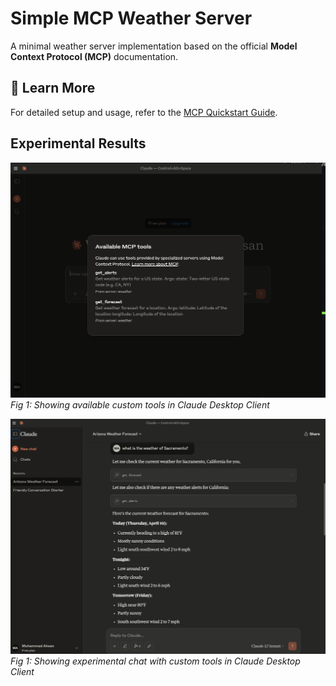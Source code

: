 # Simple MCP Weather Server  

A minimal weather server implementation based on the official **Model Context Protocol (MCP)** documentation.  

## 🔗 Learn More  
For detailed setup and usage, refer to the [MCP Quickstart Guide](https://modelcontextprotocol.io/quickstart/server).  

## Experimental Results  

![Custom Tools List](./assets/tools.png)  
*Fig 1: Showing available custom tools in Claude Desktop Client*  

![Experimental Chat with Custom Tools](./assets/weather_mcp.png)  
*Fig 1: Showing experimental chat with custom tools in Claude Desktop Client* 